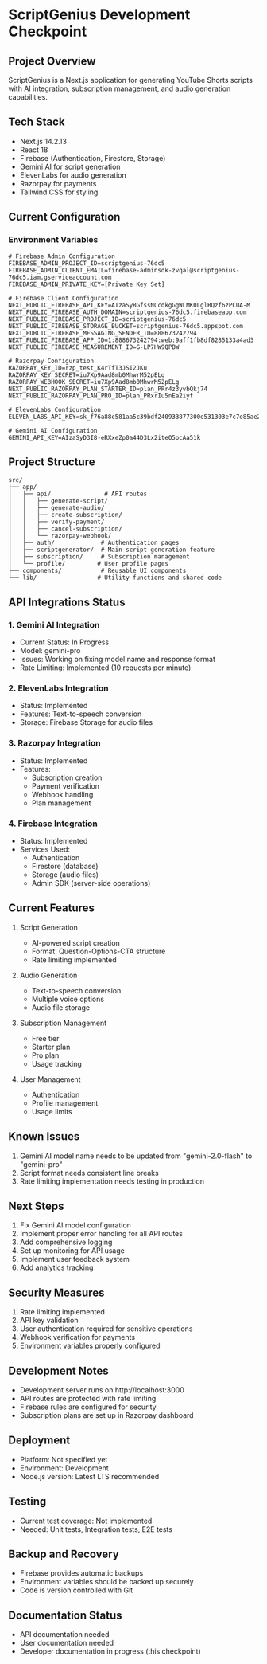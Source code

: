 # ScriptGenius Development Checkpoint

## Project Overview
ScriptGenius is a Next.js application for generating YouTube Shorts scripts with AI integration, subscription management, and audio generation capabilities.

## Tech Stack
- Next.js 14.2.13
- React 18
- Firebase (Authentication, Firestore, Storage)
- Gemini AI for script generation
- ElevenLabs for audio generation
- Razorpay for payments
- Tailwind CSS for styling

## Current Configuration

### Environment Variables
```env
# Firebase Admin Configuration
FIREBASE_ADMIN_PROJECT_ID=scriptgenius-76dc5
FIREBASE_ADMIN_CLIENT_EMAIL=firebase-adminsdk-zvqal@scriptgenius-76dc5.iam.gserviceaccount.com
FIREBASE_ADMIN_PRIVATE_KEY=[Private Key Set]

# Firebase Client Configuration
NEXT_PUBLIC_FIREBASE_API_KEY=AIzaSyBGfssNCcdkgGgWLMK0LglBQzf6zPCUA-M
NEXT_PUBLIC_FIREBASE_AUTH_DOMAIN=scriptgenius-76dc5.firebaseapp.com
NEXT_PUBLIC_FIREBASE_PROJECT_ID=scriptgenius-76dc5
NEXT_PUBLIC_FIREBASE_STORAGE_BUCKET=scriptgenius-76dc5.appspot.com
NEXT_PUBLIC_FIREBASE_MESSAGING_SENDER_ID=888673242794
NEXT_PUBLIC_FIREBASE_APP_ID=1:888673242794:web:9aff1fb8df8285133a4ad3
NEXT_PUBLIC_FIREBASE_MEASUREMENT_ID=G-LP7HW9QPBW

# Razorpay Configuration
RAZORPAY_KEY_ID=rzp_test_K4rTfT3JSI2JKu
RAZORPAY_KEY_SECRET=iu7Xp9Aad8mb0MhwrM52pELg
RAZORPAY_WEBHOOK_SECRET=iu7Xp9Aad8mb0MhwrM52pELg
NEXT_PUBLIC_RAZORPAY_PLAN_STARTER_ID=plan_PRr4z3yvbQkj74
NEXT_PUBLIC_RAZORPAY_PLAN_PRO_ID=plan_PRxrIu5nEa2iyf

# ElevenLabs Configuration
ELEVEN_LABS_API_KEY=sk_f76a88c581aa5c39bdf240933877300e531303e7c7e85ae2

# Gemini AI Configuration
GEMINI_API_KEY=AIzaSyD3I8-eRXxeZp0a44D3Lx2iteO5ocAa51k
```

## Project Structure
```
src/
├── app/                    
│   ├── api/               # API routes
│   │   ├── generate-script/
│   │   ├── generate-audio/
│   │   ├── create-subscription/
│   │   ├── verify-payment/
│   │   ├── cancel-subscription/
│   │   └── razorpay-webhook/
│   ├── auth/             # Authentication pages
│   ├── scriptgenerator/  # Main script generation feature
│   ├── subscription/     # Subscription management
│   └── profile/         # User profile pages
├── components/           # Reusable UI components
└── lib/                 # Utility functions and shared code
```

## API Integrations Status

### 1. Gemini AI Integration
- Current Status: In Progress
- Model: gemini-pro
- Issues: Working on fixing model name and response format
- Rate Limiting: Implemented (10 requests per minute)

### 2. ElevenLabs Integration
- Status: Implemented
- Features: Text-to-speech conversion
- Storage: Firebase Storage for audio files

### 3. Razorpay Integration
- Status: Implemented
- Features:
  - Subscription creation
  - Payment verification
  - Webhook handling
  - Plan management

### 4. Firebase Integration
- Status: Implemented
- Services Used:
  - Authentication
  - Firestore (database)
  - Storage (audio files)
  - Admin SDK (server-side operations)

## Current Features
1. Script Generation
   - AI-powered script creation
   - Format: Question-Options-CTA structure
   - Rate limiting implemented

2. Audio Generation
   - Text-to-speech conversion
   - Multiple voice options
   - Audio file storage

3. Subscription Management
   - Free tier
   - Starter plan
   - Pro plan
   - Usage tracking

4. User Management
   - Authentication
   - Profile management
   - Usage limits

## Known Issues
1. Gemini AI model name needs to be updated from "gemini-2.0-flash" to "gemini-pro"
2. Script format needs consistent line breaks
3. Rate limiting implementation needs testing in production

## Next Steps
1. Fix Gemini AI model configuration
2. Implement proper error handling for all API routes
3. Add comprehensive logging
4. Set up monitoring for API usage
5. Implement user feedback system
6. Add analytics tracking

## Security Measures
1. Rate limiting implemented
2. API key validation
3. User authentication required for sensitive operations
4. Webhook verification for payments
5. Environment variables properly configured

## Development Notes
- Development server runs on http://localhost:3000
- API routes are protected with rate limiting
- Firebase rules are configured for security
- Subscription plans are set up in Razorpay dashboard

## Deployment
- Platform: Not specified yet
- Environment: Development
- Node.js version: Latest LTS recommended

## Testing
- Current test coverage: Not implemented
- Needed: Unit tests, Integration tests, E2E tests

## Backup and Recovery
- Firebase provides automatic backups
- Environment variables should be backed up securely
- Code is version controlled with Git

## Documentation Status
- API documentation needed
- User documentation needed
- Developer documentation in progress (this checkpoint) 